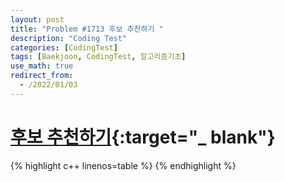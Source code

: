 ```yaml
---
layout: post
title: "Problem #1713 후보 추천하기 "
description: "Coding Test"
categories: [CodingTest]
tags: [Baekjoon, CodingTest, 알고리즘기초]
use_math: true
redirect_from:
  - /2022/01/03
---
```


# [후보 추천하기](https://www.acmicpc.net/problem/1713){:target="_ blank"}

{% highlight c++ linenos=table %}  {% endhighlight %}
